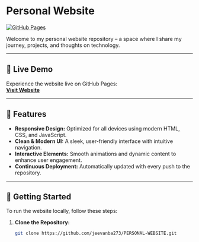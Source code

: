# Personal Website

[![GitHub Pages](https://img.shields.io/badge/GitHub_Pages-active-brightgreen)](https://jeevanba273.github.io/PERSONAL-WEBSITE/)

Welcome to my personal website repository – a space where I share my journey, projects, and thoughts on technology.

---

## 🚀 Live Demo

Experience the website live on GitHub Pages:  
[**Visit Website**](https://jeevanba273.github.io/PERSONAL-WEBSITE/)

---

## 🌟 Features

- **Responsive Design:** Optimized for all devices using modern HTML, CSS, and JavaScript.
- **Clean & Modern UI:** A sleek, user-friendly interface with intuitive navigation.
- **Interactive Elements:** Smooth animations and dynamic content to enhance user engagement.
- **Continuous Deployment:** Automatically updated with every push to the repository.

---

## 🔧 Getting Started

To run the website locally, follow these steps:

1. **Clone the Repository:**

   ```bash
   git clone https://github.com/jeevanba273/PERSONAL-WEBSITE.git
